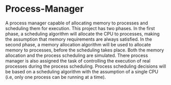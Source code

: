 # Process-Manager


A process manager capable of allocating memory to processes and scheduling them for execution. This project has two phases. In the first phase, a scheduling algorithm will allocate the CPU to processes, making the assumption that memory requirements are always satisfied. In the second phase, a memory allocation algorithm will be used to allocate memory to processes, before the scheduling takes place. Both the memory allocation and the process scheduling are simulated. There process manager is also assigned the task of controlling the execution of real processes during the process scheduling. Process scheduling decisions will be based on a scheduling algorithm with the assumption of a single CPU (i.e, only one process can be running at a time).
